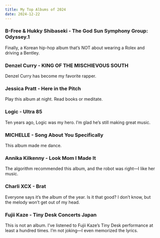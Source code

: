 ```yaml
---
title: My Top Albums of 2024
date: 2024-12-22
---
```


### B-Free & Hukky Shibaseki - The God Sun Symphony Group: Odyssey.1

Finally, a Korean hip-hop album that’s NOT about wearing a Rolex and driving a Bentley.

### Denzel Curry - KING OF THE MISCHIEVOUS SOUTH

Denzel Curry has become my favorite rapper.

### Jessica Pratt - Here in the Pitch

Play this album at night. Read books or meditate.

### Logic - Ultra 85

Ten years ago, Logic was my hero. I’m glad he’s still making great music.

### MICHELLE - Song About You Specifically

This album made me dance.

### Annika Kilkenny - Look Mom I Made It

The algorithm recommended this album, and the robot was right—I like her music.

### Charli XCX - Brat

Everyone says it’s the album of the year. Is it that good? I don’t know, but the melody won’t get out of my head.

### Fujii Kaze - Tiny Desk Concerts Japan

This is not an album. I’ve listened to Fujii Kaze’s Tiny Desk performance at least a hundred times. I’m not joking—I even memorized the lyrics.
